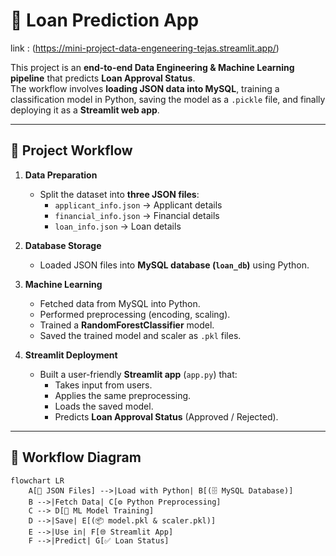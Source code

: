 # 🏦 Loan Prediction App
link : (https://mini-project-data-engeneering-tejas.streamlit.app/)

This project is an **end-to-end Data Engineering & Machine Learning pipeline** that predicts **Loan Approval Status**.  
The workflow involves **loading JSON data into MySQL**, training a classification model in Python, saving the model as a `.pickle` file, and finally deploying it as a **Streamlit web app**.

---

## 📌 Project Workflow

1. **Data Preparation**
   - Split the dataset into **three JSON files**:  
     - `applicant_info.json` → Applicant details  
     - `financial_info.json` → Financial details  
     - `loan_info.json` → Loan details  

2. **Database Storage**
   - Loaded JSON files into **MySQL database (`loan_db`)** using Python.

3. **Machine Learning**
   - Fetched data from MySQL into Python.
   - Performed preprocessing (encoding, scaling).
   - Trained a **RandomForestClassifier** model.
   - Saved the trained model and scaler as `.pkl` files.

4. **Streamlit Deployment**
   - Built a user-friendly **Streamlit app** (`app.py`) that:
     - Takes input from users.
     - Applies the same preprocessing.
     - Loads the saved model.
     - Predicts **Loan Approval Status** (Approved / Rejected).

---

## 🔄 Workflow Diagram

```mermaid
flowchart LR
    A[📂 JSON Files] -->|Load with Python| B[(🗄️ MySQL Database)]
    B -->|Fetch Data| C[⚙️ Python Preprocessing]
    C --> D[🤖 ML Model Training]
    D -->|Save| E[(📦 model.pkl & scaler.pkl)]
    E -->|Use in| F[🌐 Streamlit App]
    F -->|Predict| G[✅ Loan Status]

